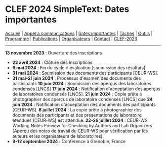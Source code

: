 # CLEF 2024 SimpleText: Dates importantes

[Accueil](./) | [Appel à communications](./CFD.md) | [Dates importantes](./dates.md) | [Tâches](./taches.md)  | [Outils](./outils.md) | 
[Programme](./programme.md) | [Publications](./publications.md) | [Organisateurs](./organisateurs.md) | [Contact](./contact.md) | [CLEF-2023](https://simpletext-project.com/2023/clef/)


---

**13 novembre 2023** : Ouverture des inscriptions
* **22 avril 2024** : Clôture des inscriptions
* **6 mai 2024** : Fin du cycle d'évaluation [soumission des résultats]
* **31 mai 2024** : Soumission des documents des participants [CEUR-WS].
* **31 mai-21 juin 2024** : Processus d'examen des documents des participants
**10 juin 2024** : Soumission des aperçus des laboratoires condensés [LNCS]
**17 juin 2024** : Notification d'acceptation des aperçus de laboratoires condensés [LNCS].
**21 juin 2024** : Copie prête à photographier des aperçus de laboratoire condensés [LNCS] due
**24 juin 2024** : Notification d'acceptation des documents des participants [CEUR-WS].
**8 juillet 2024** : La copie prête à photographier des documents des participants et des présentations de laboratoire étendues [CEUR-WS] est attendue.
**22-26 juillet 2024** : CEUR-WS Working Notes Preview for Checking by Authors and Lab Organizers (Aperçu des notes de travail du CEUR-WS pour vérification par les auteurs et les organisateurs de laboratoires).
* **9-12 septembre 2024** : Conférence à Grenoble, France
